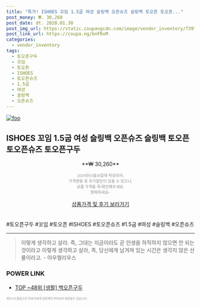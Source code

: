 ```yaml
--- 
title: "특가! ISHOES 꼬임 1.5굽 여성 슬링백 오픈슈즈 슬링백 토오픈 토오픈..." 
post_money: ₩. 30,260 
post_date: dt. 2020.01.30 
post_img_url: https://static.coupangcdn.com/image/vendor_inventory/f397/207704fc47a7ddf3c5646b2627d7bd15b02dd65bc73f3267ec789a1b2c87.jpg 
post_link_url: https://coupa.ng/bnFRxM 
categories: 
  - vendor_inventory 
tags: 
  - 토오픈구두 
  - 꼬임 
  - 토오픈 
  - ISHOES 
  - 토오픈슈즈 
  - 1.5굽 
  - 여성 
  - 슬링백 
  - 오픈슈즈 
--- 
```

[![foo](https://static.coupangcdn.com/image/vendor_inventory/f397/207704fc47a7ddf3c5646b2627d7bd15b02dd65bc73f3267ec789a1b2c87.jpg)](https://coupa.ng/bnFRxM) 

## ISHOES 꼬임 1.5굽 여성 슬링백 오픈슈즈 슬링백 토오픈 토오픈슈즈 토오픈구두 
<p style="text-align: center;">**₩ 30,260**</p> 
<p style="text-align: center;"><span style="color: #898c8f; font-family: Georgia,Times,serif; font-size: 0.75em;">2020년01월30일에 작성되어, <br>가격변동 및 추가할인이 있을 수 있으니,<br> 상품 가격을 꼭!확인해주세요.<br>행복하세요~</span> 
</p>	 
<div markdown="0" style="text-align: center;"><a href="https://coupa.ng/bnFRxM" class="btn btn--success">상품가격 및 후기 보러가기</a></div> 
<br><br> 
  #토오픈구두 #꼬임 #토오픈 #ISHOES #토오픈슈즈 #1.5굽 #여성 #슬링백 #오픈슈즈 
<hr> 

> 이렇게 생각하고 살라. 즉, 그대는 지금이라도 곧 인생을 하직하지 않으면 안 되는 것이라고 이렇게 생각하고 살라, 즉, 당신에게 남겨져 있는 시간은 생각지 않은 선물이라고. - 아우렐리우스 


### POWER LINK

* <a href="https://blog.naver.com/an0733/221789778856" target="_blank"> TOP ~48위 [생활] 백오픈구두</a>

<span style="color: #898c8f; font-family: Georgia,Times,serif; font-size: 0.55em;">파트너스활동으로 작성자에게 일정액의 커미션이 제공될수 있습니다.</span> 
